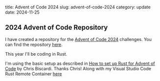 title: Advent of Code 2024
slug: advent-of-code-2024
category: update
date: 2024-11-25

## 2024 Advent of Code Repository

I have created a repository for the [Advent of Code 2024](https://adventofcode.com/2023/) challenges. You can find the repository [here](https://github.com/jac18281828/advent-of-code-2024).

This year I'll be coding in Rust.

I'm using the basic setup as described in [How to set up Rust for Advent of Code](https://www.youtube.com/watch?app=desktop&v=fEQv-cqzbPg) by Chris Biscardi.  Thanks Chris!  Along with my Visual Studio Code Rust Remote Container [here](https://github.com/jac18281828/rust)


